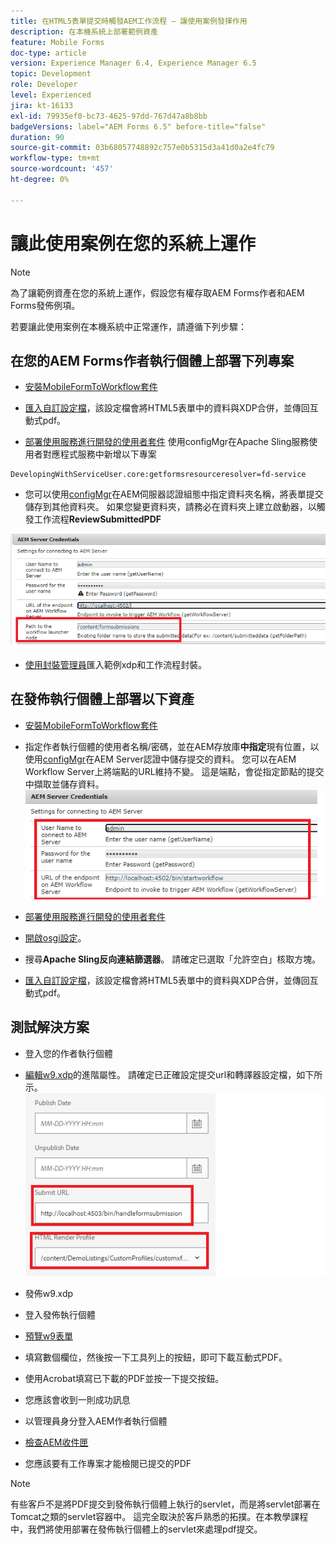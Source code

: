 ```yaml
---
title: 在HTML5表單提交時觸發AEM工作流程 — 讓使用案例發揮作用
description: 在本機系統上部署範例資產
feature: Mobile Forms
doc-type: article
version: Experience Manager 6.4, Experience Manager 6.5
topic: Development
role: Developer
level: Experienced
jira: kt-16133
exl-id: 79935ef0-bc73-4625-97dd-767d47a8b8bb
badgeVersions: label="AEM Forms 6.5" before-title="false"
duration: 90
source-git-commit: 03b68057748892c757e0b5315d3a41d0a2e4fc79
workflow-type: tm+mt
source-wordcount: '457'
ht-degree: 0%

---
```


# 讓此使用案例在您的系統上運作

>[!NOTE]
>
>為了讓範例資產在您的系統上運作，假設您有權存取AEM Forms作者和AEM Forms發佈例項。

若要讓此使用案例在本機系統中正常運作，請遵循下列步驟：

## 在您的AEM Forms作者執行個體上部署下列專案

* [安裝MobileFormToWorkflow套件](assets/MobileFormToWorkflow.core-1.0.0-SNAPSHOT.jar)

* [匯入自訂設定檔](assets/customprofile.zip)，該設定檔會將HTML5表單中的資料與XDP合併，並傳回互動式pdf。

* [部署使用服務進行開發的使用者套件](https://experienceleague.adobe.com/docs/experience-manager-learn/assets/developingwithserviceuser.zip?lang=zh-Hant)
使用configMgr在Apache Sling服務使用者對應程式服務中新增以下專案

```
DevelopingWithServiceUser.core:getformsresourceresolver=fd-service
```

* 您可以使用[configMgr](http://localhost:4502/system/console/configMg)在AEM伺服器認證組態中指定資料夾名稱，將表單提交儲存到其他資料夾。 如果您變更資料夾，請務必在資料夾上建立啟動器，以觸發工作流程&#x200B;**ReviewSubmittedPDF**

![設定作者](assets/author-config.png)
* [使用封裝管理員](assets/xdp-form-and-workflow.zip)匯入範例xdp和工作流程封裝。


## 在發佈執行個體上部署以下資產

* [安裝MobileFormToWorkflow套件](assets/MobileFormToWorkflow.core-1.0.0-SNAPSHOT.jar)

* 指定作者執行個體的使用者名稱/密碼，並在AEM存放庫&#x200B;**中指定**&#x200B;現有位置，以使用[configMgr](http://localhost:4503/system/console/configMgr)在AEM Server認證中儲存提交的資料。 您可以在AEM Workflow Server上將端點的URL維持不變。 這是端點，會從指定節點的提交中擷取並儲存資料。
  ![發佈設定](assets/publish-config.png)

* [部署使用服務進行開發的使用者套件](https://experienceleague.adobe.com/docs/experience-manager-learn/assets/developingwithserviceuser.zip?lang=zh-Hant)
* [開啟osgi設定](http://localhost:4503/system/console/configMgr)。
* 搜尋&#x200B;**Apache Sling反向連結篩選器**。 請確定已選取「允許空白」核取方塊。
* [匯入自訂設定檔](assets/customprofile.zip)，該設定檔會將HTML5表單中的資料與XDP合併，並傳回互動式pdf。


## 測試解決方案

* 登入您的作者執行個體
* [編輯w9.xdp](http://localhost:4502/libs/fd/fm/gui/content/forms/formmetadataeditor.html/content/dam/formsanddocuments/w9.xdp)的進階屬性。 請確定已正確設定提交url和轉譯器設定檔，如下所示。
  ![xdp-advanced-properties](assets/mobile-form-properties.png)

* 發佈w9.xdp
* 登入發佈執行個體
* [預覽w9表單](http://localhost:4503/content/dam/formsanddocuments/w9.xdp/jcr:content)
* 填寫數個欄位，然後按一下工具列上的按鈕，即可下載互動式PDF。
* 使用Acrobat填寫已下載的PDF並按一下提交按鈕。
* 您應該會收到一則成功訊息
* 以管理員身分登入AEM作者執行個體
* [檢查AEM收件匣](http://localhost:4502/aem/inbox)
* 您應該要有工作專案才能檢閱已提交的PDF

>[!NOTE]
>
>有些客戶不是將PDF提交到發佈執行個體上執行的servlet，而是將servlet部署在Tomcat之類的servlet容器中。 這完全取決於客戶熟悉的拓撲。在本教學課程中，我們將使用部署在發佈執行個體上的servlet來處理pdf提交。
